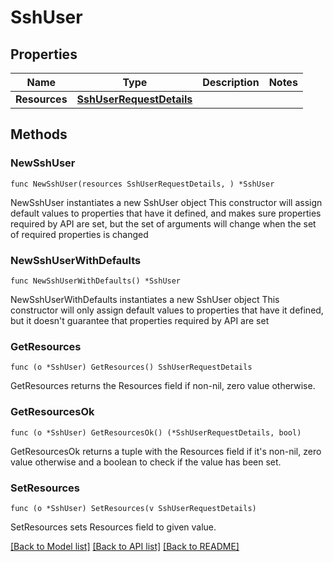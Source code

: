 # SshUser

## Properties

Name | Type | Description | Notes
------------ | ------------- | ------------- | -------------
**Resources** | [**SshUserRequestDetails**](SshUserRequestDetails.md) |  | 

## Methods

### NewSshUser

`func NewSshUser(resources SshUserRequestDetails, ) *SshUser`

NewSshUser instantiates a new SshUser object
This constructor will assign default values to properties that have it defined,
and makes sure properties required by API are set, but the set of arguments
will change when the set of required properties is changed

### NewSshUserWithDefaults

`func NewSshUserWithDefaults() *SshUser`

NewSshUserWithDefaults instantiates a new SshUser object
This constructor will only assign default values to properties that have it defined,
but it doesn't guarantee that properties required by API are set

### GetResources

`func (o *SshUser) GetResources() SshUserRequestDetails`

GetResources returns the Resources field if non-nil, zero value otherwise.

### GetResourcesOk

`func (o *SshUser) GetResourcesOk() (*SshUserRequestDetails, bool)`

GetResourcesOk returns a tuple with the Resources field if it's non-nil, zero value otherwise
and a boolean to check if the value has been set.

### SetResources

`func (o *SshUser) SetResources(v SshUserRequestDetails)`

SetResources sets Resources field to given value.



[[Back to Model list]](../README.md#documentation-for-models) [[Back to API list]](../README.md#documentation-for-api-endpoints) [[Back to README]](../README.md)


